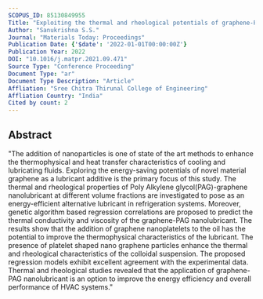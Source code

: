 ```yaml
---
SCOPUS_ID: 85130849955
Title: "Exploiting the thermal and rheological potentials of graphene-PAG nanolubricant for the development of energy efficient refrigeration systems"
Author: "Sanukrishna S.S."
Journal: "Materials Today: Proceedings"
Publication Date: {'$date': '2022-01-01T00:00:00Z'}
Publication Year: 2022
DOI: "10.1016/j.matpr.2021.09.471"
Source Type: "Conference Proceeding"
Document Type: "ar"
Document Type Description: "Article"
Affliation: "Sree Chitra Thirunal College of Engineering"
Affliation Country: "India"
Cited by count: 2
---
```


## Abstract
"The addition of nanoparticles is one of state of the art methods to enhance the thermophysical and heat transfer characteristics of cooling and lubricating fluids. Exploring the energy-saving potentials of novel material graphene as a lubricant additive is the primary focus of this study. The thermal and rheological properties of Poly Alkylene glycol(PAG)-graphene nanolubricant at different volume fractions are investigated to pose as an energy-efficient alternative lubricant in refrigeration systems. Moreover, genetic algorithm based regression correlations are proposed to predict the thermal conductivity and viscosity of the graphene-PAG nanolubricant. The results show that the addition of graphene nanoplatelets to the oil has the potential to improve the thermophysical characteristics of the lubricant. The presence of platelet shaped nano graphene particles enhance the thermal and rheological characteristics of the colloidal suspension. The proposed regression models exhibit excellent agreement with the experimental data. Thermal and rheological studies revealed that the application of graphene-PAG nanolubricant is an option to improve the energy efficiency and overall performance of HVAC systems."
